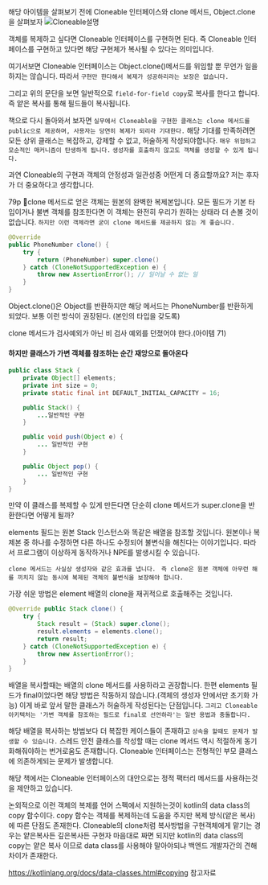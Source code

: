 해당 아이템을 살펴보기 전에 Cloneable 인터페이스와 clone 메서드, Object.clone을 살펴보자
![Cloneable설명](image/아이템13_1.png)

객체를 복제하고 싶다면 Cloneable 인터페이스를 구현하면 된다.
즉 Cloneable 인터페이스를 구현하고 있다면 해당 구현체가 복사될 수 있다는 의미입니다.

여기서보면 Cloneable 인터페이스는 Object.clone()메서드를 위임할
뿐 무언가 일을 하지는 않습니다. 따라서 `구현만 한다해서 복제가 성공하리라는 보장은 없습니다.`

그리고 위의 문단을 보면 일반적으로 `field-for-field copy`로 복사를 한다고 합니다.
즉 얕은 복사를 통해 필드들이 복사됩니다.

책으로 다시 돌아와서 보자면 
`실무에서 Cloneable을 구현한 클래스는 clone 메서드를 public으로 제공하며, 사용자는 당연히 복제가 되리라 기대한다.`
해당 기대를 만족하려면 모든 상위 클래스는 복잡하고, 강제할 수 없고, 허술하게 작성되야합니다.
`매우 위험하고 모순적인 매커니즘이 탄생하게 됩니다.` 
`생성자를 호출하지 않고도 객체를 생성할 수 있게 됩니다.`

과연 Cloneable의 구현과 객체의 안정성과 일관성중 어떤게 더 중요할까요?
저는 후자가 더 중요하다고 생각합니다.

79p 
clone 메서드로 얻은 객체는 원본의 완벽한 복제본입니다.
모든 필드가 기본 타입이거나 불변 객체를 참조한다면 이 객체는 완전히 우리가 원하는 상태라 더 손볼 것이 없습니다.
`하지만 이런 객체라면 굳이 clone 메서드를 제공하지 않는 게 좋습니다.`

```Java
@Override
public PhoneNumber clone() {
	try {
		return (PhoneNumber) super.clone()
	} catch (CloneNotSupportedException e) {
		throw new AssertionError(); // 일어날 수 없는 일
	}
}

```
Object.clone()은 Object를 반환하지만 해당 메서드는 PhoneNumber를 반환하게 되었다.
보통 이런 방식이 권장된다. (본인의 타입을 갖도록)

clone 메서드가 검사예외가 아닌 비 검사 예외를 던졌어야 한다.(아이템 71)

#### 하지만 클래스가 가변 객체를 참조하는 순간 재앙으로 돌아온다

```java
public class Stack {
	private Object[] elements;
	private int size = 0;
	private static final int DEFAULT_INITIAL_CAPACITY = 16; 

	public Stack() {
		...일반적인 구현 
	}

	public void push(Object e) {
		... 일반적인 구현
	}

	public Object pop() {
		... 일반적인 구현
	}
}
```
만약 이 클래스를 복제할 수 있게 만든다면 단순히 clone 메서드가 super.clone을 반환한다면 어떻게 될까?

elements 필드는 원본 Stack 인스턴스와 똑같은 배열을 참조할 것입니다.
원본이나 복제본 중 하나를 수정하면 다른 하나도 수정되어 불변식을 해친다는 이야기입니다.
따라서 프로그램이 이상하게 동작하거나 NPE를 발생시킬 수 있습니다.

`clone 메서드는 사실상 생성자와 같은 효과를 냅니다. `
`즉 clone은 원본 객체에 아무런 해를 끼치지 않는 동시에 복제된 객체의 불변식을 보장해야 합니다.`

가장 쉬운 방법은 element 배열의 clone을 재귀적으로 호출해주는 것입니다.
```Java
@Override public Stack clone() {
	try {
		Stack result = (Stack) super.clone();
		result.elements = elements.clone();
		return result;
	} catch (CloneNotSupportedException e) {
		throw new AssertionError();
	}
}
```
배열을 복사할때는 배열의 clone 메서드를 사용하라고 권장합니다.
한편 elements 필드가 final이었다면 해당 방법은 작동하지 않습니다.(객체의 생성자 안에서만 초기화 가능)
이게 바로 앞서 말한 클래스가 허술하게 작성된다는 단점입니다.
`그리고 Cloneable 아키텍처는 '가변 객체를 참조하는 필드로 final로 선언하라'는 일반 용법과 충돌합니다.`

해당 배열을 복사하는 방법보다 더 복잡한 케이스들이 존재하고 `상속을 할때도 문제가 발생할 수 있습니다.`
스레드 안전 클래스를 작성할 때는 clone 메서드 역시 적절하게 동기화해줘야하는 번거로움도 존재합니다.
Cloneable 인터페이스는 전형적인 부모 클래스에 의존하게되는 문제가 발생합니다.

해당 책에서는 Cloneable 인터페이스의 대안으로는 정적 팩터리 메서드를 사용하는것을 제안하고 있습니다.

논외적으로 이런 객체의 복제를 언어 스펙에서 지원하는것이
kotlin의 data class의 copy 함수이다.
copy 함수는 객체를 복제하는데 도움을 주지만 복제 방식(얕은 복사)에 따른 단점도 존재한다.
Cloneable의 clone처럼 복사방법을 구현객체에게 맡기는 경우는
얕은복사든 깊은복사든 구현자 마음대로 짜면 되지만
kotlin의 data class의 copy는 얕은 복사 이므로 data class를 사용해야 말아야되냐
백엔드 개발자간의 견해 차이가 존재한다.

https://kotlinlang.org/docs/data-classes.html#copying 참고자료
